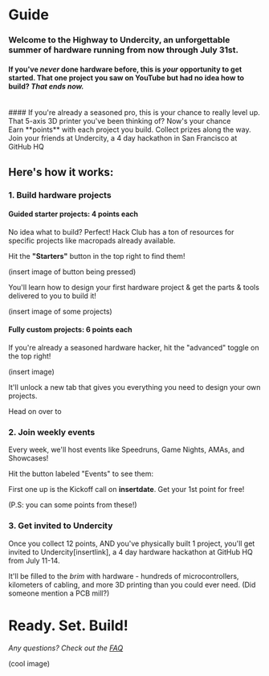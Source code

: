 # Guide

### Welcome to the **Highway** to **Undercity**, an unforgettable summer of hardware running from now through July 31st.

#### If you've *never* done hardware before, this is *your* opportunity to get started. That one project you saw on YouTube but had no idea how to build? *That ends now.*
<br>
#### If you're already a seasoned pro, this is your chance to really level up. That 5-axis 3D printer you've been thinking of? Now's your chance
<br>
Earn **points** with each project you build. Collect prizes along the way. Join your friends at Undercity, a 4 day hackathon in San Francisco at GitHub HQ

## Here's how it works:

### 1. Build hardware projects

#### Guided starter projects: 4 points each

No idea what to build? Perfect! Hack Club has a ton of resources for specific projects like macropads already available. 

Hit the **"Starters"** button in the top right to find them!

(insert image of button being pressed)

You'll learn how to design your first hardware project & get the parts & tools delivered to you to build it!

(insert image of some projects)

#### Fully custom projects: 6 points each

If you're already a seasoned hardware hacker, hit the "advanced" toggle on the top right! 

(insert image)

It'll unlock a new tab that gives you everything you need to design your own projects.

Head on over to 


### 2. Join weekly events

Every week, we'll host events like Speedruns, Game Nights, AMAs, and Showcases! 

Hit the button labeled "Events" to see them:

First one up is the Kickoff call on **insertdate**. Get your 1st point for free!

(P.S: you can some points from these!)

### 3. Get invited to Undercity

Once you collect 12 points, AND you've physically built 1 project, you'll get invited to Undercity[insertlink], a 4 day hardware hackathon at GitHub HQ from July 11-14.

It'll be filled to the *brim* with hardware - hundreds of microcontrollers, kilometers of cabling, and more 3D printing than you could ever need. (Did someone mention a PCB mill?)

# Ready. Set. Build!

*Any questions? Check out the [FAQ](/faq)*

(cool image)
